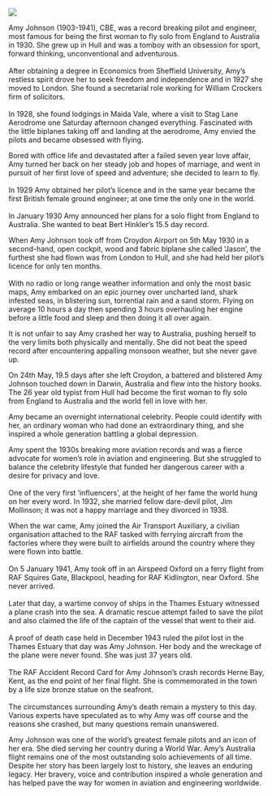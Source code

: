 <a href="https://www.kent-maps.online"><img src="https://www.kent-maps.online/juncture/ve-button.png"></a>

<param ve-config title="Amy Johnson" author="Jane Priston" layout="vtl" banner="https://stor.artstor.org/stor/9ac45485-b2cf-4065-90b5-f363a95788a8">

<param ve-entity eid="Q929286" aliases="Herne Bay">

Amy Johnson (1903-1941), CBE, was a record breaking pilot and engineer, most famous for being the first woman to fly solo from England to Australia in 1930. She grew up in Hull and was a tomboy with an obsession for sport, forward thinking, unconventional and adventurous.
<br><br>
After obtaining a degree in Economics from Sheffield University, Amy’s restless spirit drove her to seek freedom and independence and in 1927 she moved to London. She found a secretarial role working for William Crockers firm of solicitors.
<br><br>
In 1928, she found lodgings in Maida Vale, where a visit to Stag Lane Aerodrome one Saturday afternoon changed everything. Fascinated with the little biplanes taking off and landing at the aerodrome, Amy envied the pilots and became obsessed with flying.
<param ve-image url="https://upload.wikimedia.org/wikipedia/commons/e/e4/Amy_Johnson_Festival%2C_Kingston_upon_Hull_-_geograph.org.uk_-_5281693.jpg" label="Amy Johnson Festival, Kingstone upon Hull" attribution="Bernard Sharp, via Wikimedia Commons" license="CC BY-SA 2.0">

Bored with office life and devastated after a failed seven year love affair, Amy turned her back on her steady job and hopes of marriage, and went in pursuit of her first love of speed and adventure; she decided to learn to fly.
<br><br>
In 1929 Amy obtained her pilot’s licence and in the same year became the first British female ground engineer; at one time the only one in the world.
<br><br>
In January 1930 Amy announced her plans for a solo flight from England to Australia. She wanted to beat Bert Hinkler’s 15.5 day record.
<param ve-video url="https://youtu.be/HWkAib0U3hg?si=2rVAHCFRsoBp_Qa5" title="AMY JOHNSON SPEAKS (aviator, 1903 - 1941, rec. c.30th May 1930)" attribution="AusRadioHistorian">

When Amy Johnson took off from Croydon Airport on 5th May 1930 in a second-hand, open cockpit, wood and fabric biplane she called ‘Jason’, the furthest she had flown was from London to Hull, and she had held her pilot’s licence for only ten months.
<br><br>
With no radio or long range weather information and only the most basic maps, Amy embarked on an epic journey over uncharted land, shark infested seas, in blistering sun, torrential rain and a sand storm. Flying on average 10 hours a day then spending 3 hours overhauling her engine before a little food and sleep and then doing it all over again.
<param ve-image url="https://upload.wikimedia.org/wikipedia/commons/0/09/Amy_Johnson_and_Jason_%283%29.jpg" label="Amy Johnson and 'Jason'" attribution="National Library of Australia, Fairfax Corporation, Public domain, via Wikimedia Commons">

It is not unfair to say Amy crashed her way to Australia, pushing herself to the very limits both physically and mentally. She did not beat the speed record after encountering appalling monsoon weather, but she never gave up.
<param ve-image url="https://upload.wikimedia.org/wikipedia/commons/8/89/Amy_Johnson_1930-1931.jpg" label="Amy Johnson 1930-31" attribution="liz west from Boxborough, MA, via Wikimedia Commons" license="CC BY 2.0"> 

On 24th May, 19.5 days after she left Croydon, a battered and blistered Amy Johnson touched down in Darwin, Australia and flew into the history books. The 26 year old typist from Hull had become the first woman to fly solo from England to Australia and the world fell in love with her.
<param ve-image url="https://upload.wikimedia.org/wikipedia/commons/9/9f/Amy_Johnson_1930_NLA15611-2423.jpg" label="Amy Johnson, 1930, Australia" attribution="National Library of Australia, Fairfax Corporation, Public domain, via Wikimedia Commons">

Amy became an overnight international celebrity. People could identify with her, an ordinary woman who had done an extraordinary thing, and she inspired a whole generation battling a global depression.
<param ve-image url="https://upload.wikimedia.org/wikipedia/commons/8/87/Amy_Johnson_1930-06-14.jpg" label="Amy Johnson, 14 June 1930 in her Black Hawk Moth leaving Australia for Newcastle" attribution="Unknown, The Age Newspaper">

Amy spent the 1930s breaking more aviation records and was a fierce advocate for women’s role in aviation and engineering. But she struggled to balance the celebrity lifestyle that funded her dangerous career with a desire for privacy and love.
<br><br>
One of the very first ‘influencers’, at the height of her fame the world hung on her every word. In 1932, she married fellow dare-devil pilot, Jim Mollinson; it was not a happy marriage and they divorced in 1938.
<param ve-image url="https://upload.wikimedia.org/wikipedia/commons/b/b0/Womens_whos_who_32.jpg" label="Women's Who's Who, 1932" attribution="anon. for flight, Public domain, via Wikimedia Commons">

When the war came, Amy joined the Air Transport Auxiliary, a civilian organisation attached to the RAF tasked with ferrying aircraft from the factories where they were built to airfields around the country where they were flown into battle.
<br><br>
On 5 January 1941, Amy took off in an Airspeed Oxford on a ferry flight from RAF Squires Gate, Blackpool, heading for RAF Kidlington, near Oxford. She never arrived.
<br><br>
Later that day, a wartime convoy of ships in the Thames Estuary witnessed a plane crash into the sea. A dramatic rescue attempt failed to save the pilot and also claimed the life of the captain of the vessel that went to their aid.
<br><br>
A proof of death case held in December 1943 ruled the pilot lost in the Thames Estuary that day was Amy Johnson. Her body and the wreckage of the plane were never found. She was just 37 years old.
<br><br>
The RAF Accident Record Card for Amy Johnson’s crash records Herne Bay, Kent, as the end point of her final flight. She is commemorated in the town by a life size bronze statue on the seafront.
<br><br>
The circumstances surrounding Amy’s death remain a mystery to this day. Various experts have speculated as to why Amy was off course and the reasons she crashed, but many questions remain unanswered.
<param ve-image url="https://upload.wikimedia.org/wikipedia/commons/2/20/Amy_Johnson%2C_Herne_Bay_-_geograph.org.uk_-_5262914.jpg" label="Amy Johnson, Herne Bay" attribution="pam fray, via Wikimedia Commons" license="CC BY-SA 2.0">
  
Amy Johnson was one of the world’s greatest female pilots and an icon of her era. She died serving her country during a World War. Amy’s Australia flight remains one of the most outstanding solo achievements of all time. Despite her story has been largely lost to history, she leaves an enduring legacy. Her bravery, voice and contribution inspired a whole generation and has helped pave the way for women in aviation and engineering worldwide.
<param ve-image url="https://stor.artstor.org/stor/be27c5c0-67ad-4984-a151-09f2b60d59e0" label="The Amy Johnson Project" attribution="Jane Priston">
